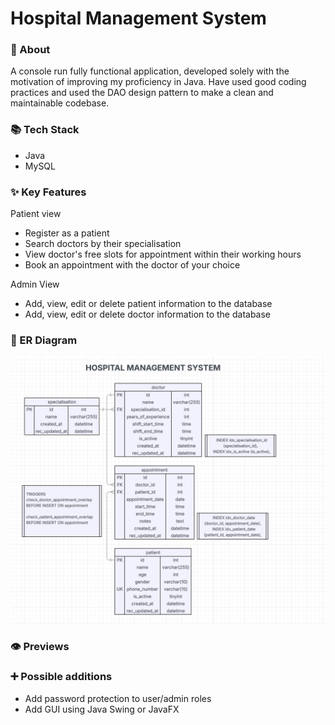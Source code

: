# Hospital Management System

### 📌 About
A console run fully functional application, developed solely with the motivation of improving my proficiency in Java.
 Have used good coding practices and used the DAO design pattern to make a clean and maintainable codebase.

### 📚 Tech Stack

- Java
- MySQL

### ✨ Key Features

Patient view
- Register as a patient
- Search doctors by their specialisation
- View doctor's free slots for appointment within their working hours
- Book an appointment with the doctor of your choice

Admin View
- Add, view, edit or delete patient information to the database
- Add, view, edit or delete doctor information to the database

### 📝 ER Diagram

![ER Diagram](./assets/ERDiagram.png)

### 👁 Previews

### ➕ Possible additions

- Add password protection to user/admin roles
- Add GUI using Java Swing or JavaFX
